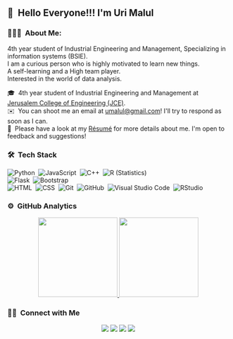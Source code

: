  ## 👋 &nbsp;Hello Everyone!!! I'm Uri Malul

### 👨🏻‍💻 &nbsp;About Me:
4th year student of Industrial Engineering and Management,
Specializing in information systems (BSIE).<br>
I am a curious person who is highly motivated to learn new things.<br>
A self-learning and a High team player.<br>
Interested in the world of data analysis.

🎓 &nbsp;4th year student of Industrial Engineering and Management at [Jerusalem College of Engineering (JCE)](https://english.jce.ac.il/).\
✉️ &nbsp;You can shoot me an email at umalul@gmail.com! I'll try to respond as soon as I can.\
📄 &nbsp;Please have a look at my [Résumé](https://www.adityavsingh.com/resume.html) for more details about me. I'm open to feedback and suggestions!

### 🛠 &nbsp;Tech Stack

![Python](https://img.shields.io/badge/-Python-05122A?style=flat&logo=python)&nbsp;
![JavaScript](https://img.shields.io/badge/-JavaScript-05122A?style=flat&logo=javascript)&nbsp;
![C++](https://img.shields.io/badge/-C++-05122A?style=flat&logo=C%2B%2B&logoColor=00599C)&nbsp;
![R (Statistics)](https://img.shields.io/badge/-R-05122A?style=flat&logo=R&logoColor=276DC3)\
![Flask](https://img.shields.io/badge/-Flask-05122A?style=flat&logo=flask)&nbsp;
![Bootstrap](https://img.shields.io/badge/-Bootstrap-05122A?style=flat&logo=bootstrap&logoColor=563D7C)\
![HTML](https://img.shields.io/badge/-HTML-05122A?style=flat&logo=HTML5)&nbsp;
![CSS](https://img.shields.io/badge/-CSS-05122A?style=flat&logo=CSS3&logoColor=1572B6)&nbsp;
![Git](https://img.shields.io/badge/-Git-05122A?style=flat&logo=git)&nbsp;
![GitHub](https://img.shields.io/badge/-GitHub-05122A?style=flat&logo=github)&nbsp;
![Visual Studio Code](https://img.shields.io/badge/-Visual%20Studio%20Code-05122A?style=flat&logo=visual-studio-code&logoColor=007ACC)&nbsp;
![RStudio](https://img.shields.io/badge/-RStudio-05122A?style=flat&logo=rstudio)&nbsp;

### ⚙️ &nbsp;GitHub Analytics

<p align="center">
<a href="https://github.com/Namlul">
  <img height="180em" src="https://github-readme-stats-eight-theta.vercel.app/api?username=Namlul&show_icons=true&theme=algolia&include_all_commits=true&count_private=true"/>
  <img height="180em" src="https://github-readme-stats-eight-theta.vercel.app/api/top-langs/?username=Namlul&layout=compact&langs_count=8&theme=algolia"/>
</a>
</p>

### 🤝🏻 &nbsp;Connect with Me

<p align="center">
<a href="www.linkedin.com/in/uri-malul"><img src="https://img.shields.io/badge/-Uri%20Malul-0077B5?style=flat&logo=Linkedin&logoColor=white"/></a>
<a href="mailto:umalul@gmail.com"><img src="https://img.shields.io/badge/-umalul@gmail.com-D14836?style=flat&logo=Gmail&logoColor=white"/></a>
<a href="https://www.instagram.com/uri_malul/"><img src="https://img.shields.io/badge/-@uri_malul-E4405F?style=flat&logo=Instagram&logoColor=white"/></a>
<a href="https://www.facebook.com/uri.malul"><img src="https://img.shields.io/badge/-@uri.malul-1877F2?style=flat&logo=Facebook&logoColor=white"/></a>
</p>
